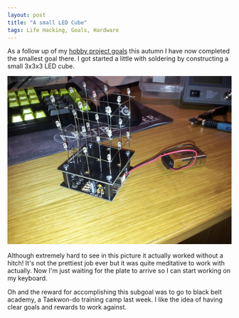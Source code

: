 ```yaml
---
layout: post
title: "A small LED Cube"
tags: Life Hacking, Goals, Hardware
---
```


As a follow up of my [hobby project goals][goals] this autumn I have now completed the smallest goal there. I got started a little with soldering by constructing a small 3x3x3 LED cube.

![](/images/small_led_cube.jpg)

Although extremely hard to see in this picture it actually worked without a hitch! It's not the prettiest job ever but it was quite meditative to work with actually. Now I'm just waiting for the plate to arrive so I can start working on my keyboard.

Oh and the reward for accomplishing this subgoal was to go to black belt academy, a Taekwon-do training camp last week. I like the idea of having clear goals and rewards to work against.

[goals]: /blog/2016/08/12/goals_for_autumn_2016/

